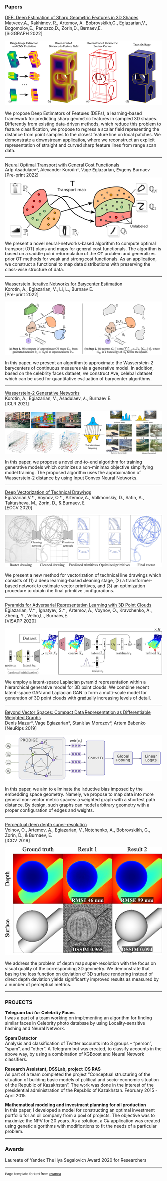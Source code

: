 ### Papers

[DEF: Deep Estimation of Sharp Geometric Features in 3D Shapes](https://arxiv.org/abs/2011.15081)  
Matveev,A., Rakhimov, R., Artemov, A., Bobrovskikh,G., Egiazarian,V., Bogomolov,E., Panozzo,D., Zorin,D., Burnaev,E.   
[SiGGRAPH 2022] 

<img src="images/def.png?raw=true"/>

We propose Deep Estimators of Features (DEFs), a learning-based framework for predicting sharp geometric features in sampled 3D shapes. Differently from existing data-driven methods, which reduce this problem to feature classification, we propose to regress a scalar field representing the distance from point samples to the closest feature line on local patches. We demonstrate a downstream application, where we reconstruct an explicit representation of straight and curved sharp feature lines from range scan data. 

---

[Neural Optimal Transport with General Cost Functionals](https://arxiv.org/pdf/2205.15403.pdf)  
Arip Asadulaev*, Alexander Korotin*, Vage Egiazarian, Evgeny Burnaev  
[Pre-print 2022]  
<img src="images/NOT.png?raw=true"/>  
We present a novel neural-networks-based algorithm to compute optimal transport (OT) plans and maps for general cost functionals. The algorithm is based on a saddle point reformulation of the OT problem and generalizes prior OT methods for weak and strong cost functionals. As an application, we construct a functional to map data distributions with preserving the class-wise structure of data.

---

[Wasserstein Iterative Networks for Barycenter Estimation](https://arxiv.org/abs/2201.12245)  
Korotin, A., Egiazarian, V., Li, L., Burnaev E.  
[Pre-print 2022] 

<img src="images/w2bar.png?raw=true"/>

In this paper, we present an algorithm to approximate the Wasserstein-2 barycenters of continuous measures via a generative model. In addition, based on the celebrity faces dataset, we construct Ave, celeba! dataset which can be used for quantitative evaluation of barycenter algorithms. 

---



[Wasserstein-2 Generative Networks](http://adase.group/projects/w2gn/)    
Korotin, A., Egiazarian, V., Asadulaev, A., Burnaev E.    
[ICLR 2021] 

<img src="images/w2gn_header.jpg?raw=true"/>

In this paper, we propose a novel end-to-end algorithm for training generative models which optimizes a non-minimax objective simplifying model training. The proposed algorithm uses the approximation of Wasserstein-2 distance by using Input Convex Neural Networks. 

---

[Deep Vectorization of Technical Drawings](http://adase.group/3ddl/projects/vectorization/)  
Egiazarian,V.* , Voynov, O.* , Artemov, A., Volkhonskiy, D., Safin, A., Taktasheva, M., Zorin, D., & Burnaev, E.  
[ECCV 2020] 

<img src="images/deep_vect.png?raw=true"/>

We present a new method for vectorization of technical line drawings which consists of (1) a deep learning-based cleaning stage, (2) a transformer-based network to estimate vector primitives, and (3) an optimization procedure to obtain the final primitive configurations. 

---

[Pyramids for Adversarial Representation Learning with 3D Point Clouds](http://adase.group/3ddl/projects/3d-laplatgan/)  
Egiazarian, V.* , Ignatyev, S.* , Artemov, A., Voynov, O., Kravchenko, A., Zheng, Y., Velho,L., Burnaev,E.  
[VISAPP 2020] 

<img src="images/latent_space.jpg?raw=true"/>

We employ a latent-space Laplacian pyramid representation within a hierarchical generative model for 3D point clouds. We combine recent latent-space GAN and Laplacian GAN to form a multi-scale model for generation of 3D point clouds with gradually increasing levels of detail. 

--- 

[Beyond Vector Spaces: Compact Data Representation as Differentiable Weighted Graphs](https://papers.nips.cc/paper/8914-beyond-vector-spaces-compact-data-representation-as-differentiable-weighted-graphs)  
Denis Mazur*, Vage Egiazarian*, Stanislav Morozov*, Artem Babenko  
[NeuRips 2019] 

<img src="images/graph_emb_classification.png?raw=true"/>

In this paper, we aim to eliminate the inductive bias imposed by the embedding space geometry. Namely, we propose to map data into more general non-vector metric spaces: a weighted graph with a shortest path distance. By design, such graphs can model arbitrary geometry with a proper configuration of edges and weights.  

---

[Perceptual deep depth super-resolution](http://adase.group/3ddl/projects/perceptual-depth-sr/)  
Voinov, O., Artemov, A., Egiazarian, V., Notchenko, A., Bobrovskikh, G., Zorin, D., & Burnaev, E.    
[ICCV 2019] 

<img src="images/ddsr.jpg?raw=true"/>

We address the problem of depth map super-resolution with the focus on visual quality of the corresponding 3D geometry. We demonstrate that basing the loss function on deviation of 3D surface rendering instead of direct depth deviation yields significantly improved results as measured by a number of perceptual metrics. 

---

### PROJECTS
**Telegram bot for Celebrity Faces**  
I was a part of a team working on implementing an algorithm for finding similar faces in Celebrity photo database by using Locality-sensitive hashing and Neural Network.  

**Spam Detector**   
Analysis and classification of Twitter accounts into 3 groups – “person”, “spam”, and “other”. A Telegram bot was created, to classify accounts in the above way, by using a combination of XGBoost and Neural Network classifiers.  

**Research Assistant, DSSLab, project ICS RAS**    
As part of a team completed the project “Conceptual structuring of the situation of building basic models of political and socio-economic situation of the Republic of Kazakhstan”. The work was done in the interest of the presidential administration of the Republic of Kazakhstan. February 2015 - April 2015  

**Mathematical modeling and investment planning for oil production**  
 In this paper, I developed a model for constructing an optimal investment portfolio for an oil company from a pool of projects. The objective was to maximize the NPV for 20 years. As a solution, a C# application was created using genetic algorithms with modifications to fit the needs of a particular problem.

---
### Awards
Laureate of  Yandex The Ilya Segalovich Award  2020 for Researchers

---
<p style="font-size:11px">Page template forked from <a href="https://github.com/evanca/quick-portfolio">evanca</a></p>
<!-- Remove above link if you don't want to attibute -->
